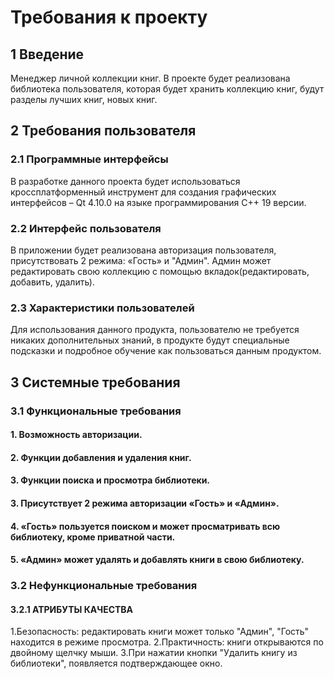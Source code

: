 # Требования к проекту
## 1 Введение
Менеджер личной коллекции книг.
В проекте будет реализована библиотека пользователя, которая будет хранить коллекцию книг, будут разделы лучших книг, новых книг.
## 2 Требования пользователя
### 2.1 Программные интерфейсы
В разработке данного проекта будет использоваться кроссплатформенный инструмент для создания графических интерфейсов – Qt 4.10.0 на языке программирования С++ 19 версии.
### 2.2 Интерфейс пользователя
В приложении будет реализована авторизация пользователя, присутствовать 2 режима: «Гость» и "Админ".
Админ может редактировать свою коллекцию с помощью вкладок(редактировать, добавить, удалить).
### 2.3 Характеристики пользователей
Для использования данного продукта, пользователю не требуется никаких дополнительных знаний, в продукте будут специальные подсказки и подробное обучение как пользоваться данным продуктом.
## 3 Системные требования
### 3.1 Функциональные требования
#### 1.	Возможность авторизации.
#### 2.	Функции добавления и удаления книг.
#### 3. Функции поиска и просмотра библиотеки.
#### 3.	Присутствует 2 режима авторизации «Гость» и «Админ». 
#### 4. «Гость» пользуется поиском и может просматривать всю библиотеку, кроме приватной части.
#### 5. «Админ» может удалять и добавлять книги в свою библиотеку.
### 3.2 Нефункциональные требования
#### 3.2.1 АТРИБУТЫ КАЧЕСТВА
1.Безопасность: редактировать книги может только "Админ", "Гость" находится в режиме просмотра.
2.Практичность: книги открываются по двойному щелчку мыши.
3.При нажатии кнопки "Удалить книгу из библиотеки", появляется подтверждающее окно.
